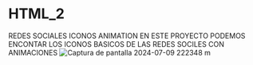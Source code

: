 # HTML_2
REDES SOCIALES ICONOS ANIMATION
EN ESTE PROYECTO PODEMOS ENCONTAR LOS ICONOS BASICOS DE LAS REDES SOCILES CON ANIMACIONES 
![Captura de pantalla 2024-07-09 222348](https://github.com/CayambeTechSoftware/HTML_2/assets/173982593/f32f179f-e1b4-4317-b9cd-d58560da7f31)
m
